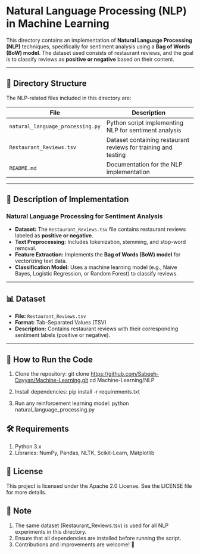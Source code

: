 # **Natural Language Processing (NLP) in Machine Learning**

This directory contains an implementation of **Natural Language Processing (NLP)** techniques, specifically for sentiment analysis using a **Bag of Words (BoW) model**. The dataset used consists of restaurant reviews, and the goal is to classify reviews as **positive or negative** based on their content.

---

## 📂 **Directory Structure**
The NLP-related files included in this directory are:

| File | Description |
|------|------------|
| `natural_language_processing.py` | Python script implementing NLP for sentiment analysis |
| `Restaurant_Reviews.tsv` | Dataset containing restaurant reviews for training and testing |
| `README.md` | Documentation for the NLP implementation |

---

## 📝 **Description of Implementation**
### **Natural Language Processing for Sentiment Analysis**
- **Dataset:** The `Restaurant_Reviews.tsv` file contains restaurant reviews labeled as **positive or negative**.
- **Text Preprocessing:** Includes tokenization, stemming, and stop-word removal.
- **Feature Extraction:** Implements the **Bag of Words (BoW) model** for vectorizing text data.
- **Classification Model:** Uses a machine learning model (e.g., Naïve Bayes, Logistic Regression, or Random Forest) to classify reviews.

---

## 📊 **Dataset**
- **File:** `Restaurant_Reviews.tsv`
- **Format:** Tab-Separated Values (TSV)
- **Description:** Contains restaurant reviews with their corresponding sentiment labels (positive or negative).

---

## 🚀 **How to Run the Code**
1. Clone the repository:
   git clone https://github.com/Sabeeh-Dayyan/Machine-Learning.git
   cd Machine-Learning/NLP

2. Install dependencies:
   pip install -r requirements.txt

3. Run any reinforcement learning model:
   python natural_language_processing.py

## **🛠 Requirements**
  1. Python 3.x
  2. Libraries: NumPy, Pandas, NLTK, Scikit-Learn, Matplotlib

## **📜 License**
  This project is licensed under the Apache 2.0 License. See the LICENSE file for more details.

## **📌 Note**
  1. The same dataset (Restaurant_Reviews.tsv) is used for all NLP experiments in this directory.
  2. Ensure that all dependencies are installed before running the script.
  3. Contributions and improvements are welcome! 🚀

